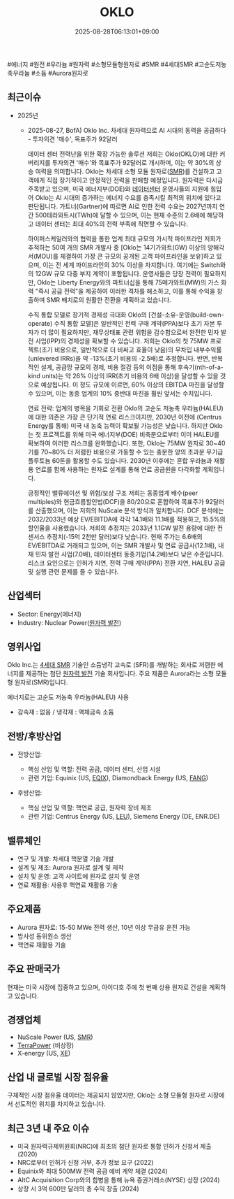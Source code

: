﻿---
title: "OKLO"
date: 2025-08-28T06:13:01+09:00
lastmod: 2025-08-28T06:13:01+09:00
type: docs
sidebar:
  open: true
weight: 653
---
<div style="display:none">
  <meta property="article:published_time" content="2025-08-27T21:13:01Z" />
  <meta property="article:modified_time" content="2025-08-27T21:13:01Z" />
</div>
#에너지 #원전 #우라늄 #원자력 #소형모듈형원자로 #SMR #4세대SMR #고순도저농축우라늄 #소듐 #Aurora원자로

## 최근이슈

- 2025년 
	- 2025-08-27, BofA) Oklo Inc. 차세대 원자력으로 AI 시대의 동력을 공급하다 - 투자의견 '매수', 목표주가 92달러
	  
	  데이터 센터 전력난을 위한 확장 가능한 솔루션
		저희는 Oklo(OKLO)에 대한 커버리지를 투자의견 '매수'와 목표주가 92달러로 개시하며, 이는 약 30%의 상승 여력을 의미합니다. Oklo는 차세대 소형 모듈 원자로([SMR](/industry-study/smr/))를 건설하고 고객에게 직접 장기적이고 안정적인 전력을 판매할 예정입니다. 원자력은 다시금 주목받고 있으며, 미국 에너지부(DOE)와 [데이터센터](/industry-study/데이터센터/) 운영사들의 지원에 힘입어 Oklo는 AI 시대의 증가하는 에너지 수요를 충족시킬 최적의 위치에 있다고 판단됩니다. 가트너(Gartner)에 따르면 AI로 인한 전력 수요는 2027년까지 연간 500테라와트시(TWh)에 달할 수 있으며, 이는 현재 수준의 2.6배에 해당하고 데이터 센터는 최대 40%의 전력 부족에 직면할 수 있습니다.
		
		하이퍼스케일러와의 협력을 통한 업계 최대 규모의 가시적 파이프라인
		저희가 추적하는 50여 개의 SMR 개발사 중 [Oklo는 14기가와트(GW) 이상의 양해각서(MOU)를 체결하여 가장 큰 규모의 공개된 고객 파이프라인을 보유]하고 있으며, 이는 전 세계 파이프라인의 30% 이상을 차지합니다. 여기에는 Switch와의 12GW 규모 다중 부지 계약이 포함됩니다. 운영사들은 당장 전력이 필요하지만, Oklo는 Liberty Energy와의 파트너십을 통해 75메가와트(MW)의 가스 화력 "즉시 공급 전력"을 제공하여 이러한 격차를 해소하고, 이를 통해 수익을 창출하며 SMR 배치로의 원활한 전환을 계획하고 있습니다.
		
		수직 통합 모델로 장기적 경제성 극대화
		Oklo의 [건설-소유-운영(build-own-operate) 수직 통합 모델]은 일반적인 전력 구매 계약(PPA)보다 초기 자본 투자가 더 많이 필요하지만, 재무상태표 관련 위험을 감수함으로써 완전한 민자 발전 사업(IPP)의 경제성을 확보할 수 있습니다. 저희는 Oklo의 첫 75MW 프로젝트(초기 비용으로, 일반적으로 더 비싸고 효율이 낮음)의 무차입 내부수익률(unlevered IRRs)을 약 -13%(초기 비용의 -2.5배)로 추정합니다. 반면, 반복적인 설계, 공급망 규모의 경제, 비용 절감 등의 이점을 통해 후속기(nth-of-a-kind units)는 약 26% 이상의 IRR(초기 비용의 6배 이상)을 달성할 수 있을 것으로 예상됩니다. 이 정도 규모에 이르면, 60% 이상의 EBITDA 마진을 달성할 수 있으며, 이는 동종 업계의 10% 중반대 마진을 훨씬 앞서는 수치입니다.
		
		연료 전략: 업계의 병목을 기회로 전환
		Oklo의 고순도 저농축 우라늄(HALEU)에 대한 의존은 가장 큰 단기적 연료 리스크이지만, 2030년 이전에 (Centrus Energy를 통해) 미국 내 농축 능력이 확보될 가능성은 낮습니다. 하지만 Oklo는 첫 프로젝트를 위해 미국 에너지부(DOE) 비축분으로부터 이미 HALEU를 확보하여 이러한 리스크를 완화했습니다. 또한, Oklo는 75MW 원자로 30~40기를 70~80% 더 저렴한 비용으로 가동할 수 있는 충분한 양의 초과분 무기급 플루토늄 60톤을 활용할 수도 있습니다. 2030년 이후에는 혼합 우라늄과 재활용 연료를 함께 사용하는 원자로 설계를 통해 연료 공급원을 다각화할 계획입니다.
		
		긍정적인 밸류에이션 및 위험/보상 구조
		저희는 동종업계 배수(peer multiples)와 현금흐름할인법(DCF)을 80/20으로 혼합하여 목표주가 92달러를 산출했으며, 이는 저희의 NuScale 분석 방식과 일치합니다. DCF 분석에는 2032/2033년 예상 EV/EBITDA에 각각 14.1배와 11.1배를 적용하고, 15.5%의 할인율을 사용했습니다. 저희의 추정치는 2033년 1.1GW 발전 용량에 대한 컨센서스 추정치(-15억 2천만 달러)보다 낮습니다. 현재 주가는 6.6배의 EV/EBITDA로 거래되고 있으며, 이는 SMR 개발사 및 연료 공급사(12.1배), 내재 민자 발전 사업(7.0배), 데이터센터 동종기업(14.2배)보다 낮은 수준입니다. 리스크 요인으로는 인허가 지연, 전력 구매 계약(PPA) 전환 지연, HALEU 공급 및 실행 관련 문제를 들 수 있습니다.

## 산업섹터

- Sector: Energy(에너지)
- Industry: Nuclear Power([원자력 발전](/industry-study/원자력-발전/))

## 영위사업

Oklo Inc.는  [4세대 SMR](/industry-study/4세대-smr/) 기술인 소듐냉각 고속로 (SFR)를 개발하는 회사로 저렴한 에너지를 제공하는 첨단 [원자력 발전](/industry-study/원자력-발전/) 기술 회사입니다. 주요 제품은 Aurora라는 소형 모듈형 원자로(SMR)입니다.

에너지로는 고순도 저농축 우라늄(HALEU) 사용

- 감속재 : 없음 / 냉각재 : 액체금속 소듐 

## 전방/후방산업

- 전방산업:
    
    - 핵심 산업 및 역할: 전력 공급, 데이터 센터, 산업 시설
    - 관련 기업: Equinix (US, [EQIX](/company-analysis/eqix/)), Diamondback Energy (US, [FANG](/company-analysis/fang/))
    
- 후방산업:
    
    - 핵심 산업 및 역할: 핵연료 공급, 원자력 장비 제조
    - 관련 기업: Centrus Energy (US, [LEU](/company-analysis/leu/)), Siemens Energy (DE, ENR.DE)

## 밸류체인

- 연구 및 개발: 차세대 핵분열 기술 개발
- 설계 및 제조: Aurora 원자로 설계 및 제작
- 설치 및 운영: 고객 사이트에 원자로 설치 및 운영
- 연료 재활용: 사용후 핵연료 재활용 기술

## 주요제품

- Aurora 원자로: 15-50 MWe 전력 생산, 10년 이상 무급유 운전 가능
- 방사성 동위원소 생산
- 핵연료 재활용 기술

## 주요 판매국가

현재는 미국 시장에 집중하고 있으며, 아이다호 주에 첫 번째 상용 원자로 건설을 계획하고 있습니다.

## 경쟁업체

- NuScale Power (US, [SMR](/industry-study/smr/))
- [TerraPower](/company-analysis/terrapower/) (비상장)
- X-energy (US, [XE](/company-analysis/xe/))

## 산업 내 글로벌 시장 점유율

구체적인 시장 점유율 데이터는 제공되지 않았지만, Oklo는 소형 모듈형 원자로 시장에서 선도적인 위치를 차지하고 있습니다.

## 최근 3년 내 주요 이슈

- 미국 원자력규제위원회(NRC)에 최초의 첨단 원자로 통합 인허가 신청서 제출 (2020)
- NRC로부터 인허가 신청 거부, 추가 정보 요구 (2022)
- Equinix와 최대 500MW 전력 공급 예비 계약 체결 (2024)
- AltC Acquisition Corp와의 합병을 통해 뉴욕 증권거래소(NYSE) 상장 (2024)
- 상장 시 3억 600만 달러의 총 수익 창출 (2024)
